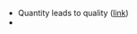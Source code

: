 - Quantity leads to quality ([link](https://hci.stanford.edu/dschool/resources/prototyping/pots.html))
- 